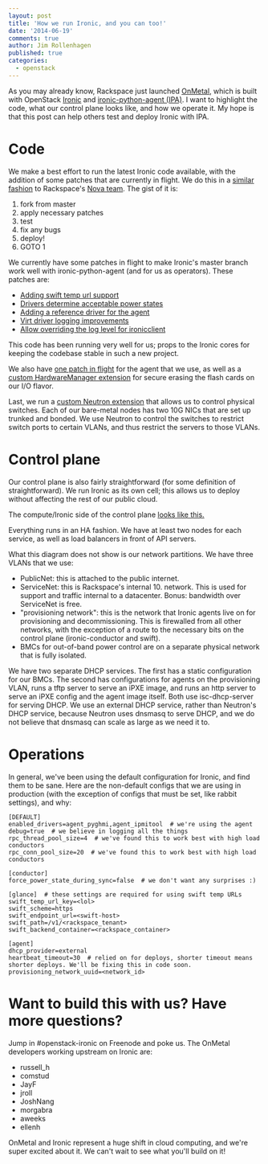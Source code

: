 ```yaml
---
layout: post
title: 'How we run Ironic, and you can too!'
date: '2014-06-19'
comments: true
author: Jim Rollenhagen
published: true
categories:
  - openstack
---
```


As you may already know, Rackspace just launched [OnMetal](https://www.rackspace.com/cloud/servers/onmetal/), which is built with OpenStack [Ironic](https://github.com/openstack/ironic) and [ironic-python-agent (IPA)](https://github.com/openstack/ironic-python-agent). I want to highlight the code, what our control plane looks like, and how we operate it. My hope is that this post can help others test and deploy Ironic with IPA.

<!--more-->

Code
====

We make a best effort to run the latest Ironic code available, with the addition of some patches that are currently in flight. We do this in a [similar fashion](https://www.youtube.com/watch?v=0D7PbIZLNSM) to Rackspace's [Nova team](https://www.slideshare.net/JesseKeating/scaling-openstack). The gist of it is:

1. fork from master
2. apply necessary patches
3. test
4. fix any bugs
5. deploy!
6. GOTO 1

We currently have some patches in flight to make Ironic's master branch work well with ironic-python-agent (and for us as operators). These patches are:

* [Adding swift temp url support](https://review.openstack.org/#/c/81391/)
* [Drivers determine acceptable power states](https://review.openstack.org/#/c/86744/)
* [Adding a reference driver for the agent](https://review.openstack.org/#/c/84795/)
* [Virt driver logging improvements](https://review.openstack.org/#/c/97047/)
* [Allow overriding the log level for ironicclient](https://review.openstack.org/#/c/97048/)

This code has been running very well for us; props to the Ironic cores for keeping the codebase stable in such a new project.

We also have [one patch in flight](https://review.openstack.org/#/c/99666/) for the agent that we use, as well as a [custom HardwareManager extension](https://github.com/rackerlabs/onmetal-ironic-hardware-manager) for secure erasing the flash cards on our I/O flavor.

Last, we run a [custom Neutron extension](https://github.com/rackerlabs/ironic-neutron-plugin) that allows us to control physical switches. Each of our bare-metal nodes has two 10G NICs that are set up trunked and bonded. We use Neutron to control the switches to restrict switch ports to certain VLANs, and thus restrict the servers to those VLANs.

Control plane
=============

Our control plane is also fairly straightforward (for some definition of straightforward). We run Ironic as its own cell; this allows us to deploy without affecting the rest of our public cloud.

The compute/Ironic side of the control plane [looks like this.](https://8c9281d7b726ce93a4bd-63b3a98a421b1a8eb26177fc7852e719.ssl.cf5.rackcdn.com/teeth-architecture.png)

Everything runs in an HA fashion. We have at least two nodes for each service, as well as load balancers in front of API servers.

What this diagram does not show is our network partitions. We have three VLANs that we use:

* PublicNet: this is attached to the public internet.
* ServiceNet: this is Rackspace's internal 10. network. This is used for support and traffic internal to a datacenter. Bonus: bandwidth over ServiceNet is free.
* "provisioning network": this is the network that Ironic agents live on for provisioning and decommissioning. This is firewalled from all other networks, with the exception of a route to the necessary bits on the control plane (ironic-conductor and swift).
* BMCs for out-of-band power control are on a separate physical network that is fully isolated.

We have two separate DHCP services. The first has a static configuration for our BMCs. The second has configurations for agents on the provisioning VLAN, runs a tftp server to serve an iPXE image, and runs an http server to serve an iPXE config and the agent image itself. Both use isc-dhcp-server for serving DHCP. We use an external DHCP service, rather than Neutron's DHCP service, because Neutron uses dnsmasq to serve DHCP, and we do not believe that dnsmasq can scale as large as we need it to.

Operations
==========

In general, we've been using the default configuration for Ironic, and find them to be sane. Here are the non-default configs that we are using in production (with the exception of configs that must be set, like rabbit settings), and why:

    [DEFAULT]
    enabled_drivers=agent_pyghmi,agent_ipmitool  # we're using the agent
    debug=true  # we believe in logging all the things
    rpc_thread_pool_size=4  # we've found this to work best with high load conductors
    rpc_conn_pool_size=20  # we've found this to work best with high load conductors

    [conductor]
    force_power_state_during_sync=false  # we don't want any surprises :)

    [glance]  # these settings are required for using swift temp URLs
    swift_temp_url_key=<lol>
    swift_scheme=https
    swift_endpoint_url=<swift-host>
    swift_path=/v1/<rackspace_tenant>
    swift_backend_container=<rackspace_container>

    [agent]
    dhcp_provider=external
    heartbeat_timeout=30  # relied on for deploys, shorter timeout means shorter deploys. We'll be fixing this in code soon.
    provisioning_network_uuid=<network_id>
    
Want to build this with us? Have more questions?
================================================

Jump in #openstack-ironic on Freenode and poke us. The OnMetal developers working upstream on Ironic are:

* russell_h
* comstud
* JayF
* jroll
* JoshNang
* morgabra
* aweeks
* ellenh


OnMetal and Ironic represent a huge shift in cloud computing, and we're super excited about it. We can't wait to see what you'll build on it!
